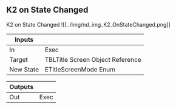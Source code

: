 ## K2 on State Changed
K2 on State Changed
![[../img/nd_img_K2_OnStateChanged.png]]

|Inputs||
|--|--|
| In | Exec |
| Target | TBLTitle Screen Object Reference |
| New State | ETitleScreenMode Enum |

|Outputs||
|--|--|
| Out | Exec |
